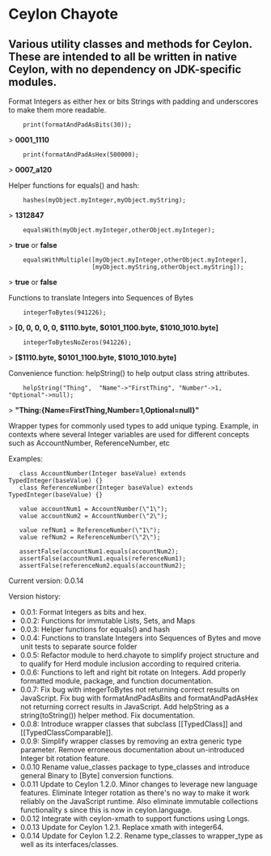 Ceylon Chayote
====================

Various utility classes and methods for Ceylon.  These are intended to all be written in native Ceylon,
with no dependency on JDK-specific modules.
---------------------

 Format Integers as either hex or bits Strings with padding and underscores to make them more readable.

        print(formatAndPadAsBits(30));

 &gt; <b>0001_1110</b>

        print(formatAndPadAsHex(500000); 

 &gt; <b>0007_a120</b>

 Helper functions for equals() and hash:

        hashes(myObject.myInteger,myObject.myString);

 &gt; <b>1312847</b>

        equalsWith(myObject.myInteger,otherObject.myInteger);

 &gt; <b>true</b> or <b>false</b>

        equalsWithMultiple([myObject.myInteger,otherObject.myInteger], 
                           [myObject.myString,otherObject.myString]);

 &gt; <b>true</b> or <b>false</b>
                       
Functions to translate Integers into Sequences of Bytes

        integerToBytes(941226);

 &gt; <b>[0, 0, 0, 0, 0, $1110.byte, $0101_1100.byte, $1010_1010.byte]</b>

        integerToBytesNoZeros(941226);
 &gt; <b>[$1110.byte, $0101_1100.byte, $1010_1010.byte]</b>
 
 Convenience function: helpString() to help output class string attributes.

        helpString("Thing",  "Name"->"FirstThing", "Number"->1, "Optional"->null);
 &gt; <b>"Thing:{Name=FirstThing,Number=1,Optional=null}"</b>
 
 Wrapper types for commonly used types to add unique typing.  Example, in contexts where several 
 Integer variables are used for different concepts such as AccountNumber, ReferenceNumber, etc
 
 Examples:

       class AccountNumber(Integer baseValue) extends TypedInteger(baseValue) {}
       class ReferenceNumber(Integer baseValue) extends TypedInteger(baseValue) {}
 
       value accountNum1 = AccountNumber(\"1\");
       value accountNum2 = AccountNumber(\"2\");
 
       value refNum1 = ReferenceNumber(\"1\");
       value refNum2 = ReferenceNumber(\"2\");
       
       assertFalse(accountNum1.equals(accountNum2);
       assertFalse(accountNum1.equals(referenceNum1);
       assertFalse(referenceNum2.equals(accountNum2);
        
Current version: 0.0.14

Version history:
- 0.0.1:  Format Integers as bits and hex.
- 0.0.2:  Functions for immutable Lists, Sets, and Maps
- 0.0.3:  Helper functions for equals() and hash
- 0.0.4:  Functions to translate Integers into Sequences of Bytes and move unit tests to separate source folder
- 0.0.5:  Refactor module to herd.chayote to simplify project structure and to qualify for Herd module inclusion
          according to required criteria.
- 0.0.6:  Functions to left and right bit rotate on Integers.  Add properly formatted module, package, and function 
          documentation.
- 0.0.7:  Fix bug with integerToBytes not returning correct results on JavaScript. Fix bug with formatAndPadAsBits and 
          formatAndPadAsHex not returning correct results in JavaScript.  Add helpString as a string(toString()) helper 
          method. Fix documentation.
- 0.0.8:  Introduce wrapper classes that subclass [[TypedClass]] and [[TypedClassComparable]].
- 0.0.9:  Simplify wrapper classes by removing an extra generic type parameter.  Remove erroneous documentation about 
          un-introduced Integer bit rotation feature.
- 0.0.10  Rename value_classes package to type_classes and introduce general Binary to [Byte] conversion functions.
- 0.0.11  Update to Ceylon 1.2.0.  Minor changes to leverage new language features.  Eliminate Integer rotation as there's 
          no way to make it work reliably on the JavaScript runtime.  Also eliminate immutable collections functionality s
          since this is now in ceylon.language.
- 0.0.12  Integrate with ceylon-xmath to support functions using Longs. 
- 0.0.13  Update for Ceylon 1.2.1. Replace xmath with integer64.
- 0.0.14  Update for Ceylon 1.2.2. Rename type_classes to wrapper_type as well as its interfaces/classes.